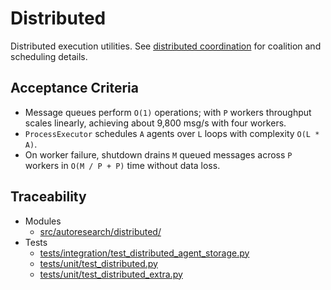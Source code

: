 # Distributed

Distributed execution utilities. See [distributed coordination][dc] for
coalition and scheduling details.

[dc]: ../algorithms/distributed_coordination.md

## Acceptance Criteria

- Message queues perform `O(1)` operations; with `P` workers throughput scales
  linearly, achieving about 9\,800 msg/s with four workers.
- `ProcessExecutor` schedules `A` agents over `L` loops with complexity
  `O(L * A)`.
- On worker failure, shutdown drains `M` queued messages across `P` workers in
  `O(M / P + P)` time without data loss.

## Traceability

- Modules
  - [src/autoresearch/distributed/][m1]
- Tests
  - [tests/integration/test_distributed_agent_storage.py][t1]
  - [tests/unit/test_distributed.py][t2]
  - [tests/unit/test_distributed_extra.py][t3]

[m1]: ../../src/autoresearch/distributed/
[t1]: ../../tests/integration/test_distributed_agent_storage.py
[t2]: ../../tests/unit/test_distributed.py
[t3]: ../../tests/unit/test_distributed_extra.py
